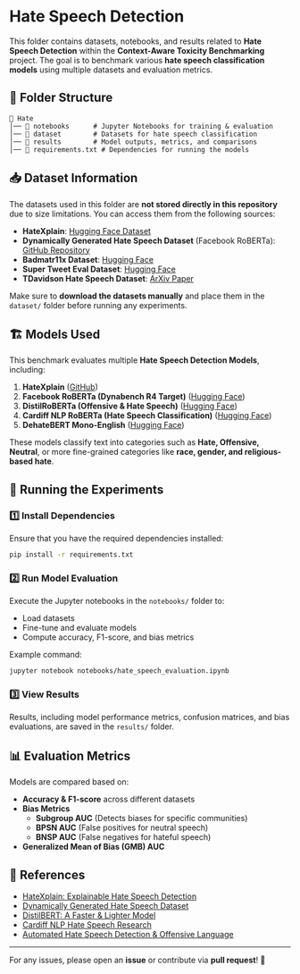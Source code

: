 # Hate Speech Detection

This folder contains datasets, notebooks, and results related to **Hate Speech Detection** within the **Context-Aware Toxicity Benchmarking** project. The goal is to benchmark various **hate speech classification models** using multiple datasets and evaluation metrics.

## 📌 Folder Structure
```
📂 Hate
│── 📂 notebooks      # Jupyter Notebooks for training & evaluation
│── 📂 dataset        # Datasets for hate speech classification
│── 📂 results        # Model outputs, metrics, and comparisons
│── 📜 requirements.txt # Dependencies for running the models
```

## 📥 Dataset Information
The datasets used in this folder are **not stored directly in this repository** due to size limitations. You can access them from the following sources:

- **HateXplain**: [Hugging Face Dataset](https://huggingface.co/datasets/Hate-speech-CNERG/hatexplain)
- **Dynamically Generated Hate Speech Dataset** (Facebook RoBERTa): [GitHub Repository](https://github.com/bvidgen/Dynamically-Generated-Hate-Speech-Dataset)
- **Badmatr11x Dataset**: [Hugging Face](https://huggingface.co/datasets/badmatr11x/hate-offensive-speech)
- **Super Tweet Eval Dataset**: [Hugging Face](https://huggingface.co/datasets/cardiffnlp/super_tweeteval)
- **TDavidson Hate Speech Dataset**: [ArXiv Paper](https://arxiv.org/abs/1703.04009)

Make sure to **download the datasets manually** and place them in the `dataset/` folder before running any experiments.

## 🏗️ Models Used
This benchmark evaluates multiple **Hate Speech Detection Models**, including:

1. **HateXplain** ([GitHub](https://github.com/hate-alert/HateXplain))
2. **Facebook RoBERTa (Dynabench R4 Target)** ([Hugging Face](https://huggingface.co/facebook/roberta-hate-speech-dynabench-r4-target))
3. **DistilRoBERTa (Offensive & Hate Speech)** ([Hugging Face](https://huggingface.co/badmatr11x/distilroberta-base-offensive-hateful-speech-text-multiclassification))
4. **Cardiff NLP RoBERTa (Hate Speech Classification)** ([Hugging Face](https://huggingface.co/cardiffnlp/twitter-roberta-large-hate-latest))
5. **DehateBERT Mono-English** ([Hugging Face](https://huggingface.co/Hate-speech-CNERG/dehatebert-mono-english))

These models classify text into categories such as **Hate, Offensive, Neutral**, or more fine-grained categories like **race, gender, and religious-based hate**.

## 🚀 Running the Experiments
### 1️⃣ Install Dependencies
Ensure that you have the required dependencies installed:
```bash
pip install -r requirements.txt
```

### 2️⃣ Run Model Evaluation
Execute the Jupyter notebooks in the `notebooks/` folder to:
- Load datasets
- Fine-tune and evaluate models
- Compute accuracy, F1-score, and bias metrics

Example command:
```bash
jupyter notebook notebooks/hate_speech_evaluation.ipynb
```

### 3️⃣ View Results
Results, including model performance metrics, confusion matrices, and bias evaluations, are saved in the `results/` folder.

## 📊 Evaluation Metrics
Models are compared based on:
- **Accuracy & F1-score** across different datasets
- **Bias Metrics**
  - **Subgroup AUC** (Detects biases for specific communities)
  - **BPSN AUC** (False positives for neutral speech)
  - **BNSP AUC** (False negatives for hateful speech)
- **Generalized Mean of Bias (GMB) AUC**

## 📝 References
- [HateXplain: Explainable Hate Speech Detection](https://arxiv.org/abs/2012.10289)
- [Dynamically Generated Hate Speech Dataset](https://github.com/bvidgen/Dynamically-Generated-Hate-Speech-Dataset)
- [DistilBERT: A Faster & Lighter Model](https://arxiv.org/abs/1910.01108)
- [Cardiff NLP Hate Speech Research](https://huggingface.co/cardiffnlp)
- [Automated Hate Speech Detection & Offensive Language](https://arxiv.org/abs/1703.04009)

---
For any issues, please open an **issue** or contribute via **pull request**! 🚀
